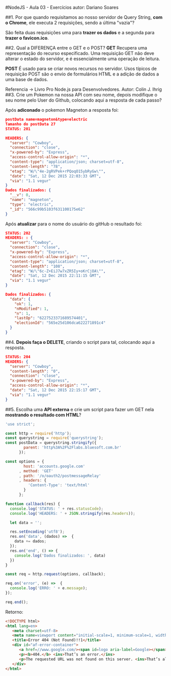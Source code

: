 #NodeJS - Aula 03 - Exercícios
autor: Dariano Soares

##1. Por que quando requisitamos ao nosso servidor de Query String, **com o Chrome**, ele executa 2 requisições, sendo a última "vazia"?

São feita duas requisições uma para **trazer os dados** e a segunda para **trazer o favicon.ico**.

##2. Qual a DIFERENÇA entre o GET e o POST?
**GET** Recupera uma representação do recurso especificado. Uma requisição GET não deve alterar o estado do servidor, e é essencialmente uma operação de leitura.

**POST** É usado para se criar novos recursos no servidor. Usos típicos de requisição POST são o envio de formulários HTML e a adição de dados a uma base de dados.

Referencia -> Livro Pro Node.js para Desenvolvedores. Autor: Colin J. Ihrig
##3. Crie um Pokemon na nossa API com seu nome, depois modifique o seu nome pelo User do Github, colocando aqui a resposta de cada passo?

Após **adiconado** o pokemon Magneton a resposta foi:
```json
postData name=magneton&type=electric
Tamanho do postData 27
STATUS: 201

HEADERS: {
  "server": "Cowboy",
  "connection": "close",
  "x-powered-by": "Express",
  "access-control-allow-origin": "*",
  "content-type": "application/json; charset=utf-8",
  "content-length": "78",
  "etag": "W/\"4e-2gRVPek+rPQoqO15ybRyGw\"",
  "date": "Sat, 12 Dec 2015 22:03:33 GMT",
  "via": "1.1 vegur"
}
Dados finalizados: {
  "__v": 0,
  "name": "magneton",
  "type": "electric",
  "_id": "566c99b5103f631100175e62"
}
```
Após **atualizar** para o nome do usuário do gitHub o resultado foi:

```json
STATUS: 202
HEADERS: : {
  "server": "Cowboy",
  "connection": "close",
  "x-powered-by": "Express",
  "access-control-allow-origin": "*",
  "content-type": "application/json; charset=utf-8",
  "content-length": "108",
  "etag": "W/\"6c-Z+EiJ7w7xZR5Iy+oKrCjOA\"",
  "date": "Sat, 12 Dec 2015 22:11:15 GMT",
  "via": "1.1 vegur"
}

Dados finalizados: {
  "data": {
    "ok": 1,
    "nModified": 1,
    "n": 1,
    "lastOp": "6227523371689574401",
    "electionId": "565e25d106dca622271891c4"
  }
}
```
##4. **Depois faça o DELETE**, criando o script para tal, colocando aqui a resposta.
```json
STATUS: 204
HEADERS: {
  "server": "Cowboy",
  "content-length": "0",
  "connection": "close",
  "x-powered-by": "Express",
  "access-control-allow-origin": "*",
  "date": "Sat, 12 Dec 2015 22:15:17 GMT",
  "via": "1.1 vegur"
}
```
##5. Escolha uma **API externa** e crie um script para fazer um GET nela **mostrando o resultado com HTML**?
```js
'use strict';

const http = require('http');
const querystring = require('querystring');
const postData = querystring.stringify({
        parent: 'http%3A%2F%2Flabs.bluesoft.com.br'
      });

const options = {
        host: 'accounts.google.com'
      , method: 'GET'
      , path: '/o/oauth2/postmessageRelay'
      , headers: {
          'Content-Type': 'text/html'
        }
      };

function callback(res) {
  console.log('STATUS: ' + res.statusCode);
  console.log('HEADERS: ' + JSON.stringify(res.headers));

  let data = '';

  res.setEncoding('utf8');
  res.on('data', (dados) =>  {
    data += dados;
  });
  res.on('end', () => {
    console.log('Dados finalizados: ', data)
  })
}

const req = http.request(options, callback);

req.on('error', (e) =>  {
  console.log('ERRO: ' + e.message);
});

req.end();
```
Retorno:

```html
<!DOCTYPE html>
<html lang=en>
   <meta charset=utf-8>
   <meta name=viewport content="initial-scale=1, minimum-scale=1, width=device-width">
   <title>Error 404 (Not Found)!!1</title>  
   <div id="af-error-container">
      <a href=//www.google.com/><span id=logo aria-label=Google></span></a>
      <p><b>404.</b> <ins>That’s an error.</ins>
      <p>The requested URL was not found on this server. <ins>That’s all we know.</ins>
   </div>
</html>   

```